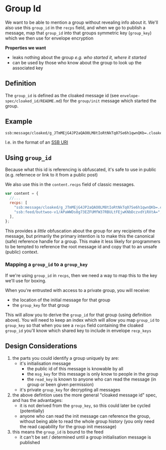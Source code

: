 # Group Id

We want to be able to mention a group without revealing info about it.
We'll also use this `group_id` in the `recps` field, and when we go to publish a message,
map that `group_id` into that groups symmetric key (`group_key`) which we then use for envelope encryption

**Properties we want**

- leaks nothing about the group _e.g. who started it, where it started_
- can be used by those who know about the group to look up the associated key

## Definition

The `group_id` is defined as the cloaked message id (see `envelope-spec/cloaked_id/README.md`)
for the `group/init` message which started the group.

## Example

```
ssb:message/cloaked/g_JTmMEjG4JP2aQAO0LM8tIoRtNkTq07Se6h1qwnQKb=.cloaked
```

I.e. in the format of an [SSB URI](https://github.com/ssbc/ssb-uri-spec)

## Using `group_id`

Because what this id is referencing is obfuscated, it's safe to use in public
(e.g. refernece or link to it from a public post)

We also use this in the `content.recps` field of classic messages.

```js
var content = {
  //...
  recps: [
    "ssb:message/cloaked/g_JTmMEjG4JP2aQAO0LM8tIoRtNkTq07Se6h1qwnQKb=.cloaked", // << a cloaked group_id
    "ssb:feed/buttwoo-v1/APaWWDs8g73EZFUMfW37RBULtFEjwKNbDczvdYiRXtA=",
  ],
};
```

This provides a _little_ obfuscation about the group for any recipients of the message,
but primarily the primary intention is to make this the canonical (safe) reference handle for a group.
This make it less likely for programmers to be tempted to reference the root message id and copy
that to an unsafe (public) context.

### Mapping a `group_id` to a `group_key`

If we're using `group_id` in `recps`, then we need a way to map this to the key we'll use for boxing.

When you're entrusted with access to a private group, you will receive:

- the location of the initial message for that group
- the `group_key` for that group

This will allow you to derive the `group_id` for that group (using definition above).
You will need to keep an index which will allow you map `group_id` to `group_key` so that when you see
a `recps` field containing the cloaked `group_id` you'll know which shared key to include in envelope `recp_keys`

## Design Considerations

1. the parts you could identify a group uniquely by are:
   - it's initialisation message
     - the public id of this message is knowable by all
     - the `msg_key` for this message is only know to people in the group
     - the `read_key` is known to anyone who can read the message (in group or been given permission)
   - it's private `group_key` for decrypting all messages
2. the above defintion uses the more general "cloaked message id" spec, and has the advantages:
   - it is not derived from the `group_key`, so this could later be cycled (potentially)
   - anyone who can read the init message can reference the group, without being able to read the whole group history (you only need the read capability for the group init messsage)
3. this means the `group_id` is bound to the feed
   - it can't be set / determined until a group initialisation message is published
